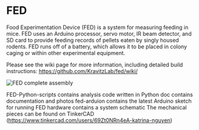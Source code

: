 # FED
Food Experimentation Device (FED) is a system for measuring feeding in mice. FED uses an Arduino processor, 
servo motor, IR beam detector, and SD card to provide feeding records of pellets eaten by singly housed rodents. FED runs off of a battery, which allows it to be placed in colony caging or within other experimental equipment. 

Please see the wiki page for more information, including detailed build instructions: https://github.com/KravitzLab/fed/wiki/

![FED complete assembly](https://github.com/KravitzLab/FED/blob/master/doc/photos/FED%20front3.jpg)

FED-Python-scripts  contains analysis code written in Python
doc contains documentation and photos
fed-arduion contains the latest Arduino sketch for running FED
hardware contains a system schematic 
The mechanical pieces can be found on TinkerCAD (https://www.tinkercad.com/users/69Zt0NRn4eA-katrina-nguyen)

